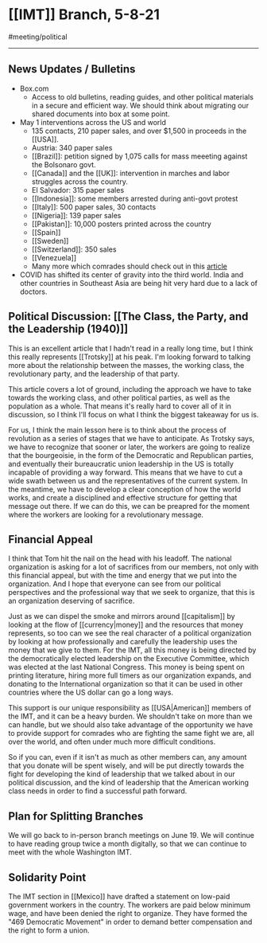 # [[IMT]] Branch, 5-8-21
#meeting/political 

---
## News Updates / Bulletins
- Box.com
	- Access to old bulletins, reading guides, and other political materials in a secure and efficient way. We should think about migrating our shared documents into box at some point. 
- May 1 interventions across the US and world
	- 135 contacts, 210 paper sales, and over $1,500 in proceeds in the [[USA]].
	- Austria: 340 paper sales
	- [[Brazil]]: petition signed by 1,075 calls for mass meeeting against the Bolsonaro govt. 
	- [[Canada]] and the [[UK]]: intervention in marches and labor struggles across the country. 
	- El Salvador: 315 paper sales
	- [[Indonesia]]: some members arrested during anti-govt protest
	- [[Italy]]: 500 paper sales, 30 contacts
	- [[Nigeria]]: 139 paper sales
	- [[Pakistan]]: 10,000 posters printed across the country
	- [[Spain]]
	- [[Sweden]]
	- [[Switzerland]]: 350 sales
	- [[Venezuela]]
	- Many more which comrades should check out in this [article](https://www.marxist.com/may-day-2021-though-cowards-flinch-and-traitors-sneer.htm)
- COVID has shifted its center of gravity into the third world. India and other countries in Southeast Asia are being hit very hard due to a lack of doctors. 

## Political Discussion: [[The Class, the Party, and the Leadership (1940)]]
This is an excellent article that I hadn't read in a really long time, but I think this really represents [[Trotsky]] at his peak. I'm looking forward to talking more about the relationship between the masses, the working class, the revolutionary party, and the leadership of that party.

This article covers a lot of ground, including the approach we have to take towards the working class, and other political parties, as well as the population as a whole. That means it's really hard to cover all of it in discussion, so I think I'll focus on what I think the biggest takeaway for us is. 

For us, I think the main lesson here is to think about the process of revolution as a series of stages that we have to anticipate. As Trotsky says, we have to recognize that sooner or later, the workers are going to realize that the bourgeoisie, in the form of the Democratic and Republican parties, and eventually their bureaucratic union leadership in the US is totally incapable of providing a way forward. This means that we have to cut a wide swath between us and the representatives of the current system. In the meantime, we have to develop a clear conception of how the world works, and create a disciplined and effective structure for getting that message out there. If we can do this, we can be preapred for the moment where the workers are looking for a revolutionary message. 

## Financial Appeal
I think that Tom hit the nail on the head with his leadoff. The national organization is asking for a lot of sacrifices from our members, not only with this financial appeal, but with the time and energy that we put into the organization. And I hope that everyone can see from our political perspectives and the professional way that we seek to organize, that this is an organization deserving of sacrifice. 

Just as we can dispel the smoke and mirrors around [[capitalism]] by looking at the flow of [[currency|money]] and the resources that money represents, so too can we see the real character of a political organization by looking at how professionally and carefully the leadership uses the money that we give to them. For the IMT, all this money is being directed by the democratically elected leadership on the Executive Committee, which was elected at the last National Congress. This money is being spent on printing literature, hiring more full timers as our organization expands, and donating to the International organization so that it can be used in other countries where the US dollar can go a long ways. 

This support is our unique responsibility as [[USA|American]] members of the IMT, and it can be a heavy burden. We shouldn't take on more than we can handle, but we should also take advantage of the opportunity we have to provide support for comrades who are fighting the same fight we are, all over the world, and often under much more difficult conditions. 

So if you can, even if it isn't as much as other members can, any amount that you donate will be spent wisely, and will be put directly towards the fight for developing the kind of leadership that we talked about in our political discussion, and the kind of leadership that the American working class needs in order to find a successful path forward. 

## Plan for Splitting Branches
We will go back to in-person branch meetings on June 19. We will continue to have reading group twice a month digitally, so that we can continue to meet with the whole Washington IMT. 

## Solidarity Point
The IMT section in [[Mexico]] have drafted a statement on low-paid government workers in the country. The workers are paid below minimum wage, and have been denied the right to organize. They have formed the "469 Democratic Movement" in order to demand better compensation and the right to form a union. 